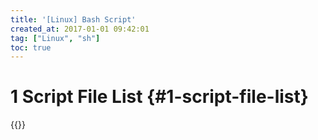 ```yaml
---
title: '[Linux] Bash Script'
created_at: 2017-01-01 09:42:01
tag: ["Linux", "sh"]
toc: true
---
```


# 1 Script File List {#1-script-file-list}

{{<file-list title="sh文件列表"  regex="^.*\.sh$" lang="sh">}}
